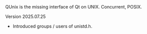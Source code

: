 <html>
QUnix is the missing interface of Qt on UNIX. Concurrent, POSIX.

<p>Version 2025.07.25</p>
<ul>
<li>Introduced groups / users of unistd.h.</li>
</ul>

</html>
